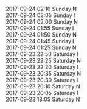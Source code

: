2017-09-24 02:10 Sunday  N  
2017-09-24 02:05 Sunday  I  
2017-09-24 02:00 Sunday  N  
2017-09-24 01:55 Sunday  I  
2017-09-24 01:50 Sunday  N  
2017-09-24 01:45 Sunday  I  
2017-09-24 01:25 Sunday  N  
2017-09-23 22:50 Saturday  I  
2017-09-23 22:25 Saturday  N  
2017-09-23 22:20 Saturday  I  
2017-09-23 20:35 Saturday  N  
2017-09-23 20:30 Saturday  I  
2017-09-23 20:10 Saturday  N  
2017-09-23 20:05 Saturday  I  
2017-09-23 18:05 Saturday  N  

